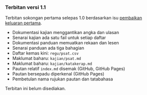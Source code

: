 ---
---

### Terbitan versi 1.1

Terbitan sokongan pertama selepas 1.0 berdasarkan isu
[pembaikan keluaran pertama][#18].

* Dokumentasi kajian menggantikan angka dan ulasan
* Senarai kajian ada satu fail untuk setiap daftar
* Dokumentasi panduan memuatkan rekaan dan lesen
* Senarai panduan ada tiga bahagian
* Daftar kemas kini: `regu/psat.csv`
* Maklumat baharu: `kajian/psat.md`
* Maklumat baharu: `kajian/katakerap.md`
* Pautan relatif `index.md` disemak (GitHub, GitHub Pages)
* Pautan bersepadu diperkenal (GitHub Pages)
* Pembetulan nama rujukan pautan dan tatabahasa

Terbitan ini belum disediakan.

  [#18]: https://github.com/kmubiin/suaikata/issues/18

